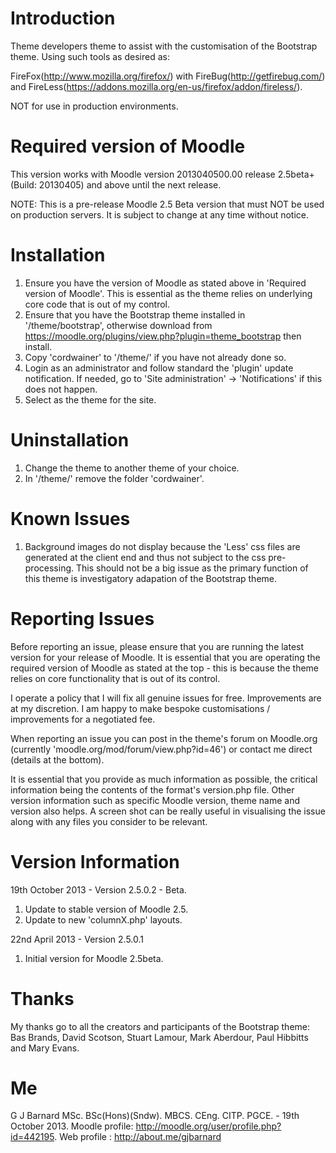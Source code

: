 Introduction
============
Theme developers theme to assist with the customisation of the Bootstrap theme.  Using such tools as
desired as:

FireFox(http://www.mozilla.org/firefox/) with
FireBug(http://getfirebug.com/) and
FireLess(https://addons.mozilla.org/en-us/firefox/addon/fireless/).

NOT for use in production environments.

Required version of Moodle
==========================
This version works with Moodle version 2013040500.00 release 2.5beta+ (Build: 20130405) and above until the next release.

NOTE: This is a pre-release Moodle 2.5 Beta version that must NOT be used on production servers.  It is subject to change
at any time without notice.

Installation
============
 1. Ensure you have the version of Moodle as stated above in 'Required version of Moodle'.  This is essential as the
    theme relies on underlying core code that is out of my control.
 2. Ensure that you have the Bootstrap theme installed in '/theme/bootstrap', otherwise download from
    https://moodle.org/plugins/view.php?plugin=theme_bootstrap then install.
 3. Copy 'cordwainer' to '/theme/' if you have not already done so.
 4. Login as an administrator and follow standard the 'plugin' update notification.  If needed, go to
    'Site administration' -> 'Notifications' if this does not happen.
 5. Select as the theme for the site.

Uninstallation
==============
1. Change the theme to another theme of your choice.
2. In '/theme/' remove the folder 'cordwainer'.

Known Issues
============
1.  Background images do not display because the 'Less' css files are generated at the client end and
    thus not subject to the css pre-processing.  This should not be a big issue as the primary function
    of this theme is investigatory adapation of the Bootstrap theme.

Reporting Issues
================
Before reporting an issue, please ensure that you are running the latest version for your release of Moodle.  It is essential
that you are operating the required version of Moodle as stated at the top - this is because the theme relies on core
functionality that is out of its control.

I operate a policy that I will fix all genuine issues for free.  Improvements are at my discretion.  I am happy to make bespoke
customisations / improvements for a negotiated fee. 

When reporting an issue you can post in the theme's forum on Moodle.org (currently 'moodle.org/mod/forum/view.php?id=46')
or contact me direct (details at the bottom).

It is essential that you provide as much information as possible, the critical information being the contents of the format's 
version.php file.  Other version information such as specific Moodle version, theme name and version also helps.  A screen shot
can be really useful in visualising the issue along with any files you consider to be relevant.

Version Information
===================
19th October 2013 - Version 2.5.0.2 - Beta.
  1.  Update to stable version of Moodle 2.5.
  2.  Update to new 'columnX.php' layouts.

22nd April 2013 - Version 2.5.0.1
  1.  Initial version for Moodle 2.5beta.

Thanks
======
My thanks go to all the creators and participants of the Bootstrap theme:
Bas Brands, David Scotson, Stuart Lamour, Mark Aberdour, Paul Hibbitts and Mary Evans.

Me
==
G J Barnard MSc. BSc(Hons)(Sndw). MBCS. CEng. CITP. PGCE. - 19th October 2013.
Moodle profile: http://moodle.org/user/profile.php?id=442195.
Web profile   : http://about.me/gjbarnard
